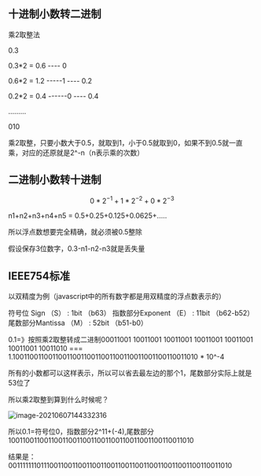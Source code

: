 ## 十进制小数转二进制

乘2取整法

0.3

0.3*2 = 0.6   ---- 0

0.6*2 = 1.2   -----1  ---- 0.2

0.2*2  = 0.4  ------0 ---- 0.4

.........

010

乘2取整，只要小数大于0.5，就取到1，小于0.5就取到0，如果不到0.5就一直乘，对应的还原就是2^-n（n表示乘的次数）







## 二进制小数转十进制

$$
0*2^{-1}+1*2^{-2}+0*2^{-3}
$$

n1+n2+n3+n4+n5 = 0.5+0.25+0.125+0.0625+.....

所以浮点数想要完全精确，就必须被0.5整除

假设保存3位数字，0.3-n1-n2-n3就是丢失量





## IEEE754标准

以双精度为例（javascript中的所有数字都是用双精度的浮点数表示的）

符号位  Sign （S）        : 1bit    （b63）
指数部分Exponent （E）   : 11bit   （b62-b52）
尾数部分Mantissa  （M）  : 52bit   （b51-b0）

0.1=》按照乘2取整转成二进制00011001 10011001 10011001 10011001 10011001 10011001 10011010  === 1.1001100110011001100110011001100110011001100110011010 * 10^-4

所有的小数都可以这样表示，所以可以省去最左边的那个1，尾数部分实际上就是53位了

所以乘2取整到算到什么时候呢？

![image-20210607144332316](https://i.loli.net/2021/06/07/mXHItpjWrxvqkTu.png)

所以0.1=符号位0，指数部分2^11+(-4),尾数部分1001100110011001100110011001100110011001100110011010

结果是：0011111110111001100110011001100110011001100110011001100110011010

